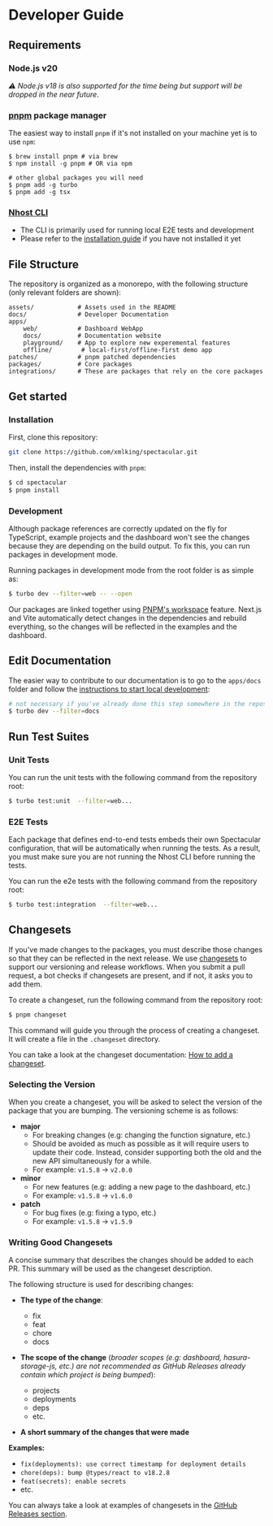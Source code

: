 # Developer Guide

## Requirements

### Node.js v20

_⚠️ Node.js v18 is also supported for the time being but support will be dropped in the near future_.

### [pnpm](https://pnpm.io/) package manager

The easiest way to install `pnpm` if it's not installed on your machine yet is to use `npm`:

```shell
$ brew install pnpm # via brew
$ npm install -g pnpm # OR via npm

# other global packages you will need
$ pnpm add -g turbo
$ pnpm add -g tsx
```

### [Nhost CLI](https://docs.nhost.io/cli)

- The CLI is primarily used for running local E2E tests and development
- Please refer to the [installation guide](https://docs.nhost.io/get-started/cli-workflow/install-cli) if you have not installed it yet

## File Structure

The repository is organized as a monorepo, with the following structure (only relevant folders are shown):

```
assets/            # Assets used in the README
docs/              # Developer Documentation
apps/
	web/           # Dashboard WebApp
	docs/          # Documentation website
	playground/    # App to explore new experemental features
	offline/        # local-first/offline-first demo app
patches/           # pnpm patched dependencies
packages/          # Core packages
integrations/      # These are packages that rely on the core packages
```

## Get started

### Installation

First, clone this repository:

```sh
git clone https://github.com/xmlking/spectacular.git
```

Then, install the dependencies with `pnpm`:

```sh
$ cd spectacular
$ pnpm install
```

### Development

Although package references are correctly updated on the fly for TypeScript, example projects and the dashboard won't see the changes because they are depending on the build output. To fix this, you can run packages in development mode.

Running packages in development mode from the root folder is as simple as:

```sh
$ turbo dev --filter=web -- --open
```

Our packages are linked together using [PNPM's workspace](https://pnpm.io/workspaces) feature. Next.js and Vite automatically detect changes in the dependencies and rebuild everything, so the changes will be reflected in the examples and the dashboard.

## Edit Documentation

The easier way to contribute to our documentation is to go to the `apps/docs` folder and follow the [instructions to start local development](https://github.com/xmlking/spectacular/blob/main/apps/docs/README.md):

```sh
# not necessary if you've already done this step somewhere in the repository
$ turbo dev --filter=docs
```

## Run Test Suites

### Unit Tests

You can run the unit tests with the following command from the repository root:

```sh
$ turbo test:unit  --filter=web...
```

### E2E Tests

Each package that defines end-to-end tests embeds their own Spectacular configuration, that will be automatically when running the tests. As a result, you must make sure you are not running the Nhost CLI before running the tests.

You can run the e2e tests with the following command from the repository root:

```sh
$ turbo test:integration  --filter=web...
```

## Changesets

If you've made changes to the packages, you must describe those changes so that they can be reflected in the next release.
We use [changesets](https://github.com/changesets/changesets) to support our versioning and release workflows. When you submit a pull request, a bot checks if changesets are present, and if not, it asks you to add them.

To create a changeset, run the following command from the repository root:

```sh
$ pnpm changeset
```

This command will guide you through the process of creating a changeset. It will create a file in the `.changeset` directory.

You can take a look at the changeset documentation: [How to add a changeset](https://github.com/changesets/changesets/blob/main/docs/adding-a-changeset.md).

### Selecting the Version

When you create a changeset, you will be asked to select the version of the package that you are bumping. The versioning scheme is as follows:

- **major**
  - For breaking changes (e.g: changing the function signature, etc.)
  - Should be avoided as much as possible as it will require users to update their code. Instead, consider supporting both the old and the new API simultaneously for a while.
  - For example: `v1.5.8` -> `v2.0.0`
- **minor**
  - For new features (e.g: adding a new page to the dashboard, etc.)
  - For example: `v1.5.8` -> `v1.6.0`
- **patch**
  - For bug fixes (e.g: fixing a typo, etc.)
  - For example: `v1.5.8` -> `v1.5.9`

### Writing Good Changesets

A concise summary that describes the changes should be added to each PR. This summary will be used as the changeset description.

The following structure is used for describing changes:

- **The type of the change**:

  - fix
  - feat
  - chore
  - docs

- **The scope of the change** (_broader scopes (e.g: dashboard, hasura-storage-js, etc.) are not recommended as GitHub Releases already contain which project is being bumped_):

  - projects
  - deployments
  - deps
  - etc.

- **A short summary of the changes that were made**

**Examples:**

- `fix(deployments): use correct timestamp for deployment details`
- `chore(deps): bump @types/react to v18.2.8`
- `feat(secrets): enable secrets`
- etc.

You can always take a look at examples of changesets in the [GitHub Releases section](https://github.com/xmlking/spectacular/releases).
